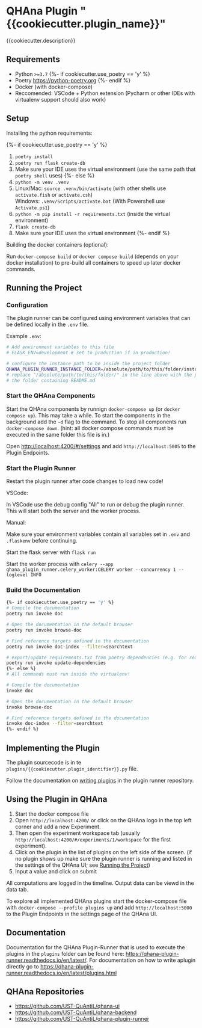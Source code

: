 # QHAna Plugin "{{cookiecutter.plugin_name}}"

{{cookiecutter.description}}

## Requirements

 * Python `>=3.7`
{%- if cookiecutter.use_poetry == 'y' %}
 * Poetry <https://python-poetry.org>
{%- endif %}
 * Docker (with docker-compose)
 * Reccomended: VSCode + Python extension (Pycharm or other IDEs with virtualenv support should also work)


## Setup

Installing the python requirements:


{%- if cookiecutter.use_poetry == 'y' %}
 1. `poetry install`
 2. `poetry run flask create-db`
 3. Make sure your IDE uses the virtual environment (use the same path that `poetry shell` uses)
{%- else %}
 1. `python -m venv .venv`
 2. Linux/Mac: `source .venv/bin/activate` (with other shells use `activate.fish` or `activate.csh`)\
    Windows: `.venv/Scripts/activate.bat` (With Powershell use `Activate.ps1`)
 3. `python -m pip install -r requirements.txt` (inside the virtual environment)
 4. `flask create-db`
 5. Make sure your IDE uses the virtual environment
{%- endif %}

Building the docker containers (optional):

Run `docker-compose build` or `docker compose build` (depends on your docker installation) to pre-build all containers to speed up later docker commands.


## Running the Project

### Configuration

The plugin runner can be configured using environment variables that can be defined locally in the `.env` file.

Example `.env`:

```bash
# Add environment variables to this file
# FLASK_ENV=development # set to production if in production!

# configure the instance path to be inside the project folder
QHANA_PLUGIN_RUNNER_INSTANCE_FOLDER=/absolute/path/to/this/folder/instance 
# replace "/absolute/path/to/this/folder/" in the line above with the path to 
# the folder containing README.md
```

### Start the QHAna Components

Start the QHAna components by runnign `docker-compose up` (or `docker compose up`).
This may take a while. To start the components in the background add the `-d` flag to the command.
To stop all components run `docker-compose down`. (hint: all docker compose commands must be executed in the same folder this file is in.)

Open <http://localhost:4200/#/settings> and add `http://localhost:5005` to the Plugin Endpoints.


### Start the Plugin Runner

Restart the plugin runner after code changes to load new code!

VSCode:

In VSCode use the debug config "All" to run or debug the plugin runner.
This will start both the server and the worker process.

Manual:

Make sure your environment variables contain all variables set in `.env` and `.flaskenv` before continuing.

Start the flask server with `flask run`

Start the worker process with `celery --app qhana_plugin_runner.celery_worker:CELERY worker --concurrency 1 --loglevel INFO`

### Build the Documentation

```bash
{%- if cookiecutter.use_poetry == 'y' %}
# Compile the documentation
poetry run invoke doc

# Open the documentation in the default browser
poetry run invoke browse-doc

# Find reference targets defined in the documentation
poetry run invoke doc-index --filter=searchtext

# export/update requirements.txt from poetry dependencies (e.g. for readthedocs build)
poetry run invoke update-dependencies
{%- else %}
# All commands must run inside the virtualenv!

# Compile the documentation
invoke doc

# Open the documentation in the default browser
invoke browse-doc

# Find reference targets defined in the documentation
invoke doc-index --filter=searchtext
{%- endif %}
```

## Implementing the Plugin

The plugin sourcecode is in te `plugins/{{cookiecutter.plugin_identifier}}.py` file.

Follow the documentation on [writing plugins](https://qhana-plugin-runner.readthedocs.io/en/latest/plugins.html) in the plugin runner repository.

## Using the Plugin in QHAna

 1. Start the docker compose file
 2. Open `http://localhost:4200/` or click on the QHAna logo in the top left corner and add a new Experiment.
 3. Then open the experiment workspace tab (usually `http://localhost:4200/#/experiments/1/workspace` for the first experiment).
 4. Click on the plugin in the list of plugins on the left side of the screen. (if no plugin shows up make sure the plugin runner is running and listed in the settings of the QHAna UI; see [Running the Project](#running-the-project))
 5. Input a value and click on submit

All computations are logged in the timeline. Output data can be viewd in the data tab.

To explore all implemented QHAna plugins start the docker-compose file with `docker-compose --profile plugins up` and add `http://localhost:5000` to the Plugin Endpoints in the settings page of the QHAna UI.


## Documentation

Documentation for the QHAna Plugin-Runner that is used to execute the plugins in the `plugins` folder can be found here: <https://qhana-plugin-runner.readthedocs.io/en/latest/>.
For documentation on how to write aplugin directly go to <https://qhana-plugin-runner.readthedocs.io/en/latest/plugins.html>


## QHAna Repositories

 * <https://github.com/UST-QuAntiL/qhana-ui>
 * <https://github.com/UST-QuAntiL/qhana-backend>
 * <https://github.com/UST-QuAntiL/qhana-plugin-runner>

